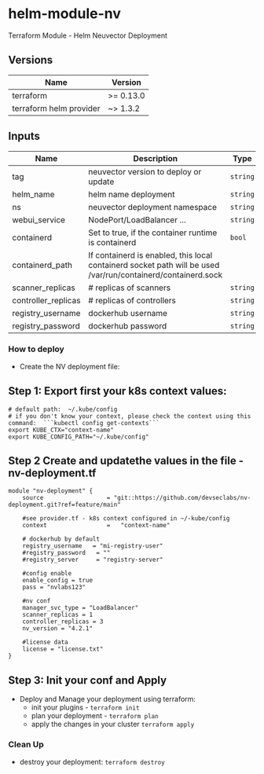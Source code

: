 # helm-module-nv
Terraform Module - Helm Neuvector Deployment

## Versions

| Name | Version |
|------|---------|
| terraform | >= 0.13.0|
| terraform helm provider| ~> 1.3.2 |

## Inputs

| Name | Description | Type | Default | Required |
|------|-------------|------|---------|:--------:|
| tag | neuvector version to deploy or update | `string` | `{}` | yes |
| helm_name | helm name deployment | `string` | `{}` | yes |
| ns | neuvector deployment namespace | `string` | `{}` | yes |
| webui_service | NodePort/LoadBalancer ... | `string` | `[]` | yes |
| containerd | Set to true, if the container runtime is containerd | `bool` | `[]` | no |
| containerd_path | If containerd is enabled, this local containerd socket path will be used /var/run/containerd/containerd.sock	 | 
| scanner_replicas | # replicas of scanners | `string` | `[]` | yes |
| controller_replicas | # replicas of controllers | `string` | `[]` | yes |
| registry_username | dockerhub username | `string` | `[]` | yes |
| registry_password  | dockerhub password | `string` | `[]` | yes |


### How to deploy

- Create the NV deployment file:

## Step 1: Export first your k8s context values:

```
# default path:  ~/.kube/config
# if you don't know your context, please check the context using this command:  ```kubectl config get-contexts```
export KUBE_CTX="context-name"
export KUBE_CONFIG_PATH="~/.kube/config"
```

## Step 2 Create and updatethe values in the file - nv-deployment.tf
```
module "nv-deployment" {
    source                  = "git::https://github.com/devseclabs/nv-deployment.git?ref=feature/main"

    #see provider.tf - k8s context configured in ~/-kube/config
    context                 =   "context-name"

    # dockerhub by default
    registry_username   = "mi-registry-user"
    #registry_password   = ""
    #registry_server     = "registry-server"

    #config enable
    enable_config = true
    pass = "nvlabs123"

    #nv conf
    manager_svc_type = "LoadBalancer"
    scanner_replicas = 1
    controller_replicas = 3
    nv_version = "4.2.1"

    #license data
    license = "license.txt"
}
```
## Step 3: Init your conf and Apply
-  Deploy and Manage your deployment using terraform:
    - init your plugins  - ```terraform init```
    - plan your deployment - ```terraform plan```
    - apply the changes in your cluster ```terraform apply```

### Clean Up
- destroy your deployment: ```terraform destroy```
